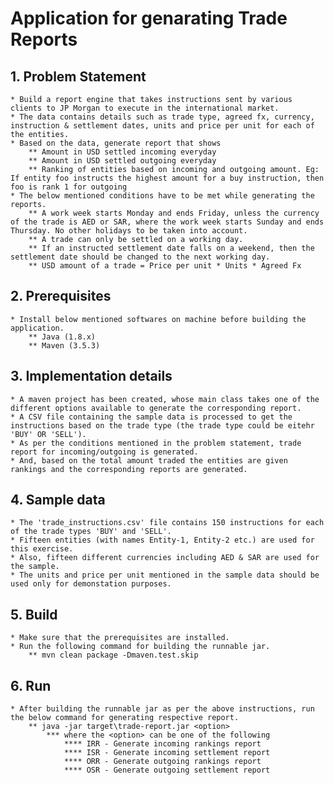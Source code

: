 # Application for genarating Trade Reports

## 1. Problem Statement
	* Build a report engine that takes instructions sent by various clients to JP Morgan to execute in the international market. 
	* The data contains details such as trade type, agreed fx, currency, instruction & settlement dates, units and price per unit for each of the entities.
	* Based on the data, generate report that shows
		** Amount in USD settled incoming everyday
		** Amount in USD settled outgoing everyday
		** Ranking of entities based on incoming and outgoing amount. Eg: If entity foo instructs the highest amount for a buy instruction, then foo is rank 1 for outgoing
	* The below mentioned conditions have to be met while generating the reports.
		** A work week starts Monday and ends Friday, unless the currency of the trade is AED or SAR, where the work week starts Sunday and ends Thursday. No other holidays to be taken into account.
		** A trade can only be settled on a working day.
		** If an instructed settlement date falls on a weekend, then the settlement date should be changed to the next working day.
		** USD amount of a trade = Price per unit * Units * Agreed Fx

## 2. Prerequisites
	* Install below mentioned softwares on machine before building the application.
		** Java (1.8.x)
		** Maven (3.5.3)

## 3. Implementation details
	* A maven project has been created, whose main class takes one of the different options available to generate the corresponding report.
	* A CSV file containing the sample data is processed to get the instructions based on the trade type (the trade type could be eitehr 'BUY' OR 'SELL').
	* As per the conditions mentioned in the problem statement, trade report for incoming/outgoing is generated.
	* And, based on the total amount traded the entities are given rankings and the corresponding reports are generated.

## 4. Sample data
	* The 'trade_instructions.csv' file contains 150 instructions for each of the trade types 'BUY' and 'SELL'.
	* Fifteen entities (with names Entity-1, Entity-2 etc.) are used for this exercise.
	* Also, fifteen different currencies including AED & SAR are used for the sample.
	* The units and price per unit mentioned in the sample data should be used only for demonstation purposes.

## 5. Build
	* Make sure that the prerequisites are installed.
	* Run the following command for building the runnable jar.
		** mvn clean package -Dmaven.test.skip

## 6. Run
	* After building the runnable jar as per the above instructions, run the below command for generating respective report.
		** java -jar target\trade-report.jar <option>
			*** where the <option> can be one of the following
				**** IRR - Generate incoming rankings report
				**** ISR - Generate incoming settlement report
				**** ORR - Generate outgoing rankings report
				**** OSR - Generate outgoing settlement report
